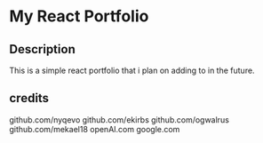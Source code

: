 # My React Portfolio

## Description

This is a simple react portfolio that i plan on adding to in the future.

## credits

github.com/nyqevo
github.com/ekirbs
github.com/ogwalrus
github.com/mekael18
openAI.com
google.com



